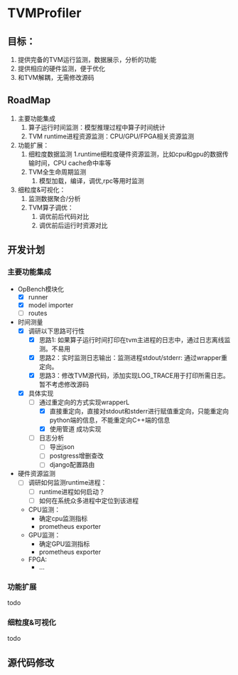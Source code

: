 # TVMProfiler
## 目标：
1. 提供完备的TVM运行监测，数据展示，分析的功能
2. 提供相应的硬件监测，便于优化
3. 和TVM解耦，无需修改源码


## RoadMap
1. 主要功能集成
   1. 算子运行时间监测：模型推理过程中算子时间统计
   2. TVM runtime进程资源监测：CPU/GPU/FPGA相关资源监测
2. 功能扩展：
   1. 细粒度数据监测
      1.runtime细粒度硬件资源监测，比如cpu和gpu的数据传输时间，CPU cache命中率等
   2. TVM全生命周期监测
      1. 模型加载，编译，调优,rpc等用时监测
3. 细粒度&可视化：
   1. 监测数据聚合/分析
   2. TVM算子调优：
      1. 调优前后代码对比
      2. 调优前后运行时资源对比


## 开发计划
### 主要功能集成
- OpBench模块化
  - [x] runner
  - [x] model importer
  - [ ] routes
- 时间测量
  - [x] 调研以下思路可行性
    - [x] 思路1: 如果算子运行时间打印在tvm主进程的日志中，通过日志离线监测。不易用
    - [x] 思路2：实时监测日志输出：监测进程stdout/stderr: 通过wrapper重定向。
    - [x] 思路3：修改TVM源代码，添加实现LOG_TRACE用于打印所需日志。暂不考虑修改源码
  - [x] 具体实现
    - [ ] 通过重定向的方式实现wrapperL
      - [x] 直接重定向，直接对stdout和stderr进行赋值重定向，只能重定向python端的信息，不能重定向C++端的信息
      - [x] 使用管道 成功实现
    - [ ] 日志分析
      - [ ] 导出json
      - [ ] postgress增删查改
      - [ ] django配置路由
- 硬件资源监测
  - [ ] 调研如何监测runtime进程：
    - [ ] runtime进程如何启动？
    - [ ] 如何在系统众多进程中定位到该进程
  - CPU监测：
    - 确定cpu监测指标
    - prometheus exporter
  - GPU监测：
    - 确定GPU监测指标
    - prometheus exporter
  - FPGA:
    - ...
### 功能扩展
todo

### 细粒度&可视化
todo

## 源代码修改